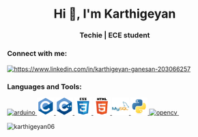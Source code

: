 <h1 align="center">Hi 👋, I'm Karthigeyan</h1>
<h3 align="center">Techie | ECE student</h3>

<h3 align="left">Connect with me:</h3>
<p align="left">
<a href="https://www.linkedin.com/in/karthigeyan-ganesan-203066257" target="blank"><img align="center" src="https://static.vecteezy.com/system/resources/previews/018/930/587/non_2x/linkedin-logo-linkedin-icon-transparent-free-png.png" alt="https://www.linkedin.com/in/karthigeyan-ganesan-203066257" height="40" width="40" /></a>
</p>

<h3 align="left">Languages and Tools:</h3>
<p align="left"> <a href="https://www.arduino.cc/" target="_blank" rel="noreferrer"> <img src="https://cdn.worldvectorlogo.com/logos/arduino-1.svg" alt="arduino" width="40" height="40"/> </a> <a href="https://github.com/Karthigeyan06/RockPaperScissor" target="_blank" rel="noreferrer"> <img src="https://raw.githubusercontent.com/devicons/devicon/master/icons/c/c-original.svg" alt="c" width="40" height="40"/> </a> <a href="https://www.w3schools.com/cpp/" target="_blank" rel="noreferrer"> <img src="https://raw.githubusercontent.com/devicons/devicon/master/icons/cplusplus/cplusplus-original.svg" alt="cplusplus" width="40" height="40"/> </a> <a href="https://github.com/Karthigeyan06/Website-Frontend" target="_blank" rel="noreferrer"> <img src="https://raw.githubusercontent.com/devicons/devicon/master/icons/css3/css3-original-wordmark.svg" alt="css3" width="40" height="40"/> </a> <a href="https://github.com/Karthigeyan06/Website-Frontend" target="_blank" rel="noreferrer"> <img src="https://raw.githubusercontent.com/devicons/devicon/master/icons/html5/html5-original-wordmark.svg" alt="html5" width="40" height="40"/> </a> <a href="https://github.com/Karthigeyan06/PyBank" target="_blank" rel="noreferrer"> <img src="https://raw.githubusercontent.com/devicons/devicon/master/icons/mysql/mysql-original-wordmark.svg" alt="mysql" width="40" height="40"/> </a> <a href="https://github.com/Karthigeyan06/PyBank" target="_blank" rel="noreferrer"> <img src="https://raw.githubusercontent.com/devicons/devicon/master/icons/python/python-original.svg" alt="python" width="40" height="40"/> </a> <a href="https://github.com/Karthigeyan06/MoonPhaseInsight" target="_blank" rel="noreferrer"> <img src="https://www.vectorlogo.zone/logos/opencv/opencv-icon.svg" alt="opencv" width="40" height="40"/> </a></p>
<p><img align="center" src="https://github-readme-stats.vercel.app/api/top-langs?username=karthigeyan06&show_icons=true&locale=en&layout=compact" alt="karthigeyan06" /></p>
